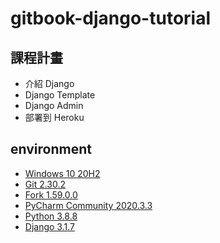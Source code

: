 # gitbook-django-tutorial

## 課程計畫

- 介紹 Django
- Django Template
- Django Admin
- 部署到 Heroku

## environment

- [Windows 10 20H2](https://www.microsoft.com/zh-tw/software-download/windows10ISO)
- [Git 2.30.2](https://git-scm.com/)
- [Fork 1.59.0.0](https://git-fork.com/)
- [PyCharm Community 2020.3.3](https://www.jetbrains.com/pycharm/)
- [Python 3.8.8](https://www.python.org/)
- [Django 3.1.7](https://www.djangoproject.com/)
